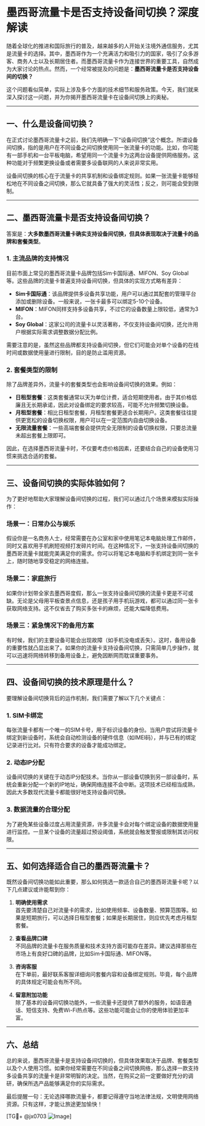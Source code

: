 # 墨西哥流量卡是否支持设备间切换？深度解读

随着全球化的推进和国际旅行的普及，越来越多的人开始关注境外通信服务，尤其是流量卡的选择。其中，墨西哥作为一个充满活力和吸引力的国家，吸引了众多游客、商务人士以及长期居住者。而墨西哥流量卡作为连接世界的重要工具，自然成为大家讨论的热点。然而，一个经常被提及的问题是：**墨西哥流量卡是否支持设备间的切换？**

这个问题看似简单，实际上涉及多个方面的技术细节和服务政策。今天，我们就来深入探讨这一问题，并为你揭开墨西哥流量卡在设备间切换上的奥秘。

---

## 一、什么是设备间切换？

在正式讨论墨西哥流量卡之前，我们先明确一下“设备间切换”这个概念。所谓设备间切换，指的是用户在不同设备之间切换使用同一张流量卡的功能。比如，你可能有一部手机和一台平板电脑，希望用同一个流量卡为这两台设备提供网络服务。这种功能对于频繁更换设备或者需要多设备联网的人来说非常实用。

设备间切换的核心在于流量卡的共享机制和设备绑定规则。如果一张流量卡能够轻松地在不同设备之间切换，那么它就具备了强大的灵活性；反之，则可能会受到限制。

---

## 二、墨西哥流量卡是否支持设备间切换？

答案是：**大多数墨西哥流量卡确实支持设备间切换，但具体表现取决于流量卡的品牌和套餐类型**。

### 1. **主流品牌的支持情况**
目前市面上常见的墨西哥流量卡品牌包括Sim卡国际通、MIFON、Soy Global等。这些品牌的流量卡普遍支持设备间切换，但具体的实现方式略有差异：

- **Sim卡国际通**：该品牌提供多设备共享功能，用户可以通过其配套的管理平台添加或删除设备。一般来说，一张卡最多可以绑定5-10个设备。
- **MIFON**：MIFON同样支持多设备共享，不过它的设备数量上限较低，通常为3台。
- **Soy Global**：这家公司的流量卡以灵活著称，不仅支持设备间切换，还允许用户根据实际需求调整数据分配比例。

需要注意的是，虽然这些品牌都支持设备间切换，但它们可能会对单个设备的在线时间或数据使用量进行限制，目的是防止滥用资源。

### 2. **套餐类型的限制**
除了品牌差异外，流量卡的套餐类型也会影响设备间切换的效果。例如：

- **日租型套餐**：这类套餐通常以天为单位计费，适合短期使用者。由于其价格低廉且无长期承诺，因此对设备绑定的要求较高，可能不允许频繁切换设备。
- **月租型套餐**：相比日租型套餐，月租型套餐更适合长期用户。这类套餐往往提供更宽松的设备切换权限，用户可以在一定范围内自由切换设备。
- **无限流量套餐**：一些高端套餐会提供完全无限制的设备切换权限，只要总流量未超出套餐上限即可。

因此，在选择墨西哥流量卡时，不仅要考虑价格因素，还要结合自己的设备使用习惯来挑选合适的套餐。

---

## 三、设备间切换的实际体验如何？

为了更好地帮助大家理解设备间切换的过程，我们可以通过几个场景来模拟实际操作：

### 场景一：日常办公与娱乐
假设你是一名商务人士，经常需要在办公室和家中使用笔记本电脑处理工作邮件，同时又喜欢用手机刷短视频打发碎片时间。在这种情况下，一张支持设备间切换的墨西哥流量卡就能完美满足你的需求。你可以将笔记本电脑和手机绑定到同一张卡上，随时随地享受稳定的网络连接。

### 场景二：家庭旅行
如果你计划带全家去墨西哥度假，那么一张支持设备间切换的流量卡更是不可或缺。无论是父母用平板查景点信息，还是孩子用手机玩游戏，都可以通过同一张卡获取网络支持。这不仅省去了购买多张卡的麻烦，还能大幅降低费用。

### 场景三：紧急情况下的备用方案
有时候，我们的主要设备可能会出现故障（如手机没电或丢失）。这时，备用设备的重要性就凸显出来了。如果你的流量卡支持设备间切换，只需简单几步操作，就可以迅速将网络转移到备用设备上，避免因断网而耽误重要事务。

---

## 四、设备间切换的技术原理是什么？

要理解设备间切换背后的运作机制，我们需要了解以下几个关键点：

### 1. **SIM卡绑定**
每张流量卡都有一个唯一的SIM卡号，用于标识设备的身份。当用户尝试将流量卡绑定到新设备时，系统会自动检测设备的硬件信息（如IMEI码），并与已有的绑定记录进行比对。只有符合要求的设备才能成功绑定。

### 2. **动态IP分配**
设备间切换的关键在于动态IP分配技术。当你从一部设备切换到另一部设备时，系统会重新分配一个新的IP地址，确保网络连接不会中断。这项技术已经相当成熟，因此大多数现代流量卡都能很好地支持设备间切换。

### 3. **数据流量的合理分配**
为了避免某些设备过度占用流量资源，许多流量卡会对每个绑定设备的数据使用量进行监控。一旦某个设备的流量超过预设阈值，系统就会触发警报或限制其访问权限。

---

## 五、如何选择适合自己的墨西哥流量卡？

既然设备间切换功能如此重要，那么如何挑选一款适合自己的墨西哥流量卡呢？以下几点建议或许能帮到你：

1. **明确使用需求**  
   首先要清楚自己对流量卡的需求，比如使用频率、设备数量、预算范围等。如果是短期旅行，可以选择日租型套餐；如果是长期居住，则应优先考虑月租型套餐。

2. **查看品牌口碑**  
   不同品牌的流量卡在服务质量和技术支持方面可能存在差异。建议选择那些在市场上有良好口碑的品牌，比如Sim卡国际通、MIFON等。

3. **咨询客服**  
   在下单前，最好联系客服详细询问套餐内容和设备绑定规则。毕竟，每个品牌的具体规定可能会有所不同。

4. **留意附加功能**  
   除了基本的设备间切换功能外，一些流量卡还提供了额外的服务，如语音通话、短信支持、免费Wi-Fi热点等。这些功能可能会让你的使用体验更加丰富。

---

## 六、总结

总的来说，墨西哥流量卡是支持设备间切换的，但具体效果取决于品牌、套餐类型以及个人使用习惯。如果你经常需要在不同设备之间切换网络，那么选择一款支持多设备共享的流量卡是非常明智的决定。当然，在购买之前一定要做好充分的调研，确保所选产品能够满足你的实际需求。

最后提醒一句：无论选择哪款流量卡，都要记得遵守当地法律法规，文明使用网络资源。只有这样，才能让旅途更加愉快！

[TG💪+ @jx0703 ![Image](https://github.com/user-attachments/assets/dbca1d08-cadb-493c-b0ec-ad6f7a83f270)]